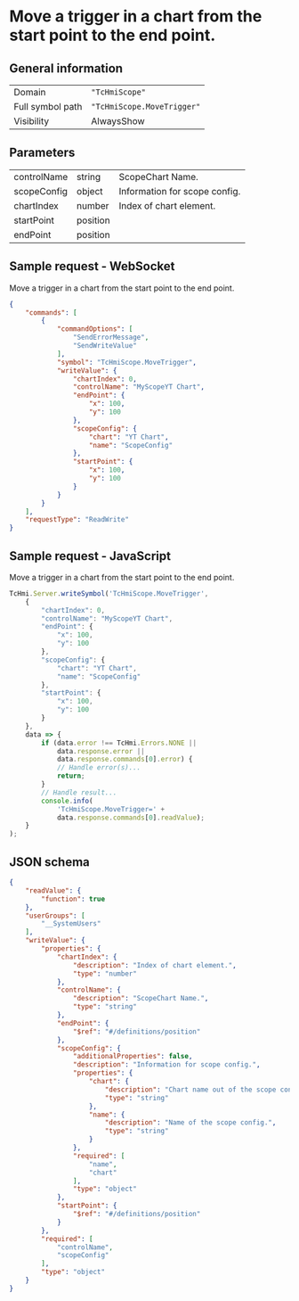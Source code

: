 # Move a trigger in a chart from the start point to the end point.

## General information

|  |  |
| - | - |
| Domain | `"TcHmiScope"` |
| Full symbol path | `"TcHmiScope.MoveTrigger"` |
| Visibility | AlwaysShow |

## Parameters

|  |  |  |
| - | - | - |
| controlName | string | ScopeChart Name. |
| scopeConfig | object | Information for scope config. |
| chartIndex | number | Index of chart element. |
| startPoint | position |  |
| endPoint | position |  |

## Sample request - WebSocket

Move a trigger in a chart from the start point to the end point.
```json
{
    "commands": [
        {
            "commandOptions": [
                "SendErrorMessage",
                "SendWriteValue"
            ],
            "symbol": "TcHmiScope.MoveTrigger",
            "writeValue": {
                "chartIndex": 0,
                "controlName": "MyScopeYT Chart",
                "endPoint": {
                    "x": 100,
                    "y": 100
                },
                "scopeConfig": {
                    "chart": "YT Chart",
                    "name": "ScopeConfig"
                },
                "startPoint": {
                    "x": 100,
                    "y": 100
                }
            }
        }
    ],
    "requestType": "ReadWrite"
}
```

## Sample request - JavaScript

Move a trigger in a chart from the start point to the end point.
```javascript
TcHmi.Server.writeSymbol('TcHmiScope.MoveTrigger',
    {
        "chartIndex": 0,
        "controlName": "MyScopeYT Chart",
        "endPoint": {
            "x": 100,
            "y": 100
        },
        "scopeConfig": {
            "chart": "YT Chart",
            "name": "ScopeConfig"
        },
        "startPoint": {
            "x": 100,
            "y": 100
        }
    },
    data => {
        if (data.error !== TcHmi.Errors.NONE ||
            data.response.error ||
            data.response.commands[0].error) {
            // Handle error(s)...
            return;
        }
        // Handle result...
        console.info(
            'TcHmiScope.MoveTrigger=' +
            data.response.commands[0].readValue);
    }
);
```

## JSON schema

```json
{
    "readValue": {
        "function": true
    },
    "userGroups": [
        "__SystemUsers"
    ],
    "writeValue": {
        "properties": {
            "chartIndex": {
                "description": "Index of chart element.",
                "type": "number"
            },
            "controlName": {
                "description": "ScopeChart Name.",
                "type": "string"
            },
            "endPoint": {
                "$ref": "#/definitions/position"
            },
            "scopeConfig": {
                "additionalProperties": false,
                "description": "Information for scope config.",
                "properties": {
                    "chart": {
                        "description": "Chart name out of the scope config.",
                        "type": "string"
                    },
                    "name": {
                        "description": "Name of the scope config.",
                        "type": "string"
                    }
                },
                "required": [
                    "name",
                    "chart"
                ],
                "type": "object"
            },
            "startPoint": {
                "$ref": "#/definitions/position"
            }
        },
        "required": [
            "controlName",
            "scopeConfig"
        ],
        "type": "object"
    }
}
```
